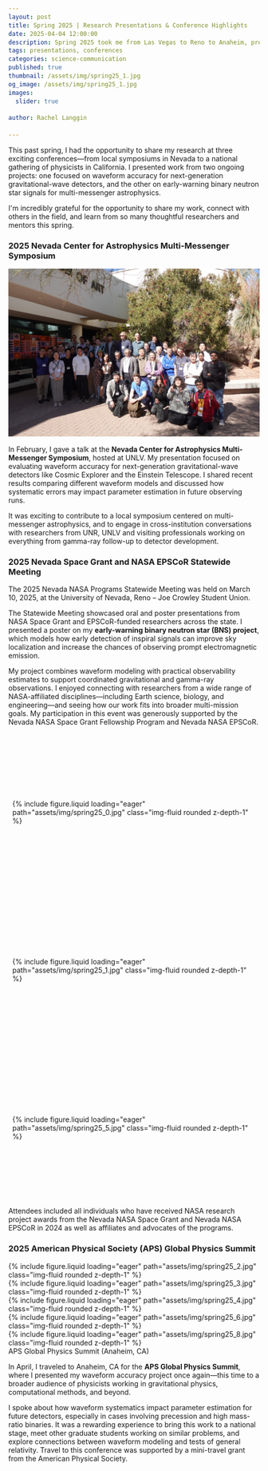 ```yaml
---
layout: post
title: Spring 2025 | Research Presentations & Conference Highlights
date: 2025-04-04 12:00:00
description: Spring 2025 took me from Las Vegas to Reno to Anaheim, presenting research at the NCfA Multi-Messenger Symposium, the Nevada NASA Space Grant & EPSCoR Statewide Meeting, and the APS Global Physics Summit.  Here's a recap of the science, community, and conversations.
tags: presentations, conferences
categories: science-communication
published: true
thumbnail: /assets/img/spring25_1.jpg
og_image: /assets/img/spring25_1.jpg
images:
  slider: true

author: Rachel Langgin
  
---
```


This past spring, I had the opportunity to share my research at three exciting conferences—from local symposiums in Nevada to a national gathering of physicists in California. I presented work from two ongoing projects: one focused on waveform accuracy for next-generation gravitational-wave detectors, and the other on early-warning binary neutron star signals for multi-messenger astrophysics. 

I'm incredibly grateful for the opportunity to share my work, connect with others in the field, and learn from so many thoughtful researchers and mentors this spring.

### 2025 Nevada Center for Astrophysics Multi-Messenger Symposium ### 

<div class="d-flex justify-content-center my-4">
  <img src="/assets/img/spring25_7.jpg" alt="2025 Nevada Center for Astrophysics Multi-Messenger Symposium (Marjorie Barrick Museum of Art)" class="img-fluid mb-4">
</div>

In February, I gave a talk at the **Nevada Center for Astrophysics Multi-Messenger Symposium**, hosted at UNLV. My presentation focused on evaluating waveform accuracy for next-generation gravitational-wave detectors like Cosmic Explorer and the Einstein Telescope. I shared recent results comparing different waveform models and discussed how systematic errors may impact parameter estimation in future observing runs.

It was exciting to contribute to a local symposium centered on multi-messenger astrophysics, and to engage in cross-institution conversations with researchers from UNR, UNLV and visiting professionals working on everything from gamma-ray follow-up to detector development.

### 2025 Nevada Space Grant and NASA EPSCoR Statewide Meeting ### 

The 2025 Nevada NASA Programs Statewide Meeting was held on March 10, 2025, at the University of Nevada, Reno – Joe Crowley Student Union.  

The Statewide Meeting showcased oral and poster presentations from NASA Space Grant and EPSCoR-funded researchers across the state. I presented a poster on my **early-warning binary neutron star (BNS) project**, which models how early detection of inspiral signals can improve sky localization and increase the chances of observing prompt electromagnetic emission.

My project combines waveform modeling with practical observability estimates to support coordinated gravitational and gamma-ray observations. I enjoyed connecting with researchers from a wide range of NASA-affiliated disciplines—including Earth science, biology, and engineering—and seeing how our work fits into broader multi-mission goals. My participation in this event was generously supported by the Nevada NASA Space Grant Fellowship Program and Nevada NASA EPSCoR. 

<style>
  .row.mt-3 > .col-sm {
    display: flex;
    justify-content: center;
    align-items: center;
    overflow: hidden;
    height: 300px; /* fix height for all columns */
    padding: 0.5rem;
  }
  .row.mt-3 > .col-sm img {
    width: 100%;
    height: 100%;
    object-fit: cover;  /* crop to fill */
    border-radius: 0.5rem; /* match your rounded */
  }
</style>

<div class="row mt-3">
    <div class="col-sm mt-3 mt-md-0">
        {% include figure.liquid loading="eager" path="assets/img/spring25_0.jpg" class="img-fluid rounded z-depth-1" %}
    </div>
    <div class="col-sm mt-3 mt-md-0">
        {% include figure.liquid loading="eager" path="assets/img/spring25_1.jpg" class="img-fluid rounded z-depth-1" %}
    </div>
   <div class="col-sm mt-3 mt-md-0">
        {% include figure.liquid loading="eager" path="assets/img/spring25_5.jpg" class="img-fluid rounded z-depth-1" %}
    </div>
</div>
<div class="caption">
    Attendees included all individuals who have received NASA research project awards from the Nevada NASA Space Grant and Nevada NASA EPSCoR in 2024 as well as affiliates and advocates of the programs.
</div>

### 2025 American Physical Society (APS) Global Physics Summit ### 

<style>
 swiper-container {
  width: 100%;
  max-width: 700px;
  height: 400px; /* fixed height to keep slides uniform */
}

swiper-slide {
  display: flex;
  justify-content: center;
  align-items: center;
  overflow: hidden; /* crop overflow for consistent size */
}

swiper-slide img {
  width: 100%;
  height: 100%;
  object-fit: cover; /* crop while preserving aspect ratio */
  border-radius: 0.5rem; /* match your rounded corners */
  user-select: none; /* optional: prevents image selection */
  pointer-events: none; /* optional: disables pointer events on images */
}
</style>

<swiper-container keyboard="true" navigation="true" pagination="true" pagination-clickable="true" pagination-dynamic-bullets="true" rewind="true">
  <swiper-slide>{% include figure.liquid loading="eager" path="assets/img/spring25_2.jpg" class="img-fluid rounded z-depth-1" %}</swiper-slide>
  <swiper-slide>{% include figure.liquid loading="eager" path="assets/img/spring25_3.jpg" class="img-fluid rounded z-depth-1" %}</swiper-slide>
  <swiper-slide>{% include figure.liquid loading="eager" path="assets/img/spring25_4.jpg" class="img-fluid rounded z-depth-1" %}</swiper-slide>
  <swiper-slide>{% include figure.liquid loading="eager" path="assets/img/spring25_6.jpg" class="img-fluid rounded z-depth-1" %}</swiper-slide>
    <swiper-slide>{% include figure.liquid loading="eager" path="assets/img/spring25_8.jpg" class="img-fluid rounded z-depth-1" %}</swiper-slide>
</swiper-container>
<div class="caption">
    APS Global Physics Summit (Anaheim, CA)
</div>

In April, I traveled to Anaheim, CA for the **APS Global Physics Summit**, where I presented my waveform accuracy project once again—this time to a broader audience of physicists working in gravitational physics, computational methods, and beyond.

I spoke about how waveform systematics impact parameter estimation for future detectors, especially in cases involving precession and high mass-ratio binaries. It was a rewarding experience to bring this work to a national stage, meet other graduate students working on similar problems, and explore connections between waveform modeling and tests of general relativity. Travel to this conference was supported by a mini-travel grant from the American Physical Society.  
